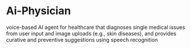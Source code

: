 # Ai-Physician
voice-based AI agent for healthcare that diagnoses single medical issues from user input and image uploads (e.g., skin diseases), and provides curative and preventive suggestions using speech recognition
